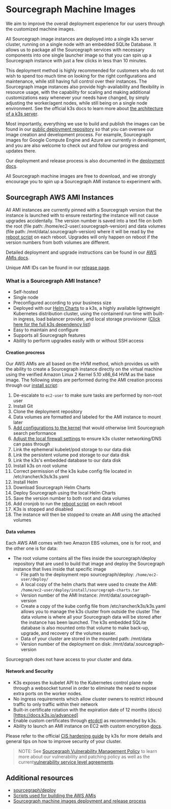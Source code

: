 # Sourcegraph Machine Images

We aim to improve the overall deployment experience for our users through the customized machine images.

All Sourcegraph image instances are deployed into a single k3s server cluster, running on a single node with an embedded SQLite Database. It allows us to package all the Sourcegraph services with necessary components into one single launcher image so that you can spin up a Sourcegraph instance with just a few clicks in less than 10 minutes.

This deployment method is highly recommended for customers who do not wish to spend too much time on looking for the right configurations and maintenance, while still having full control over their instances. The Sourcegraph image instances also provide high-availability and flexibility in resource usage, with the capability for scaling and making additional customizations easy whenever your needs have changed, by simply adjusting the worker/agent nodes, while still being on a single node environment. See the official k3s docs to learn more about [the architecture of a k3s server](https://docs.k3s.io/architecture). 

Most importantly, everything we use to build and publish the images can be found in our [public deployment repository](https://sourcegraph.com/github.com/sourcegraph/deploy) so that you can oversee our image creation and development process. For example, Sourcegraph images for Google Compute Engine and Azure are currently in development, and you are also welcome to check out and follow our progress and updates there.

Our deployment and release process is also documented in the [deployment docs](https://sourcegraph.com/github.com/sourcegraph/deploy@v4.0.1/-/blob/doc/development.md). 

All Sourcegraph machine images are free to download, and we strongly encourage you to spin up a Sourcegraph AMI instance to experiment with.

## Sourcegraph AWS AMI Instances

All AMI instances are currently pinned with a Sourcegraph version that the instance is launched with to ensure restarting the instance will not cause upgrades accidentally. The version number is saved into a text file on both the root (file path: /home/ec2-user/.sourcegraph-version) and data volumes (file path: /mnt/data/.sourcegraph-version) where it will be read by the [reboot script](https://sourcegraph.com/github.com/sourcegraph/deploy@v4.0.1/-/blob/install/reboot.sh) on each reboot. Upgrades will only happen on reboot if the version numbers from both volumes are different.

Detailed deployment and upgrade instructions can be found in our [AWS AMIs docs](https://docs.sourcegraph.com/admin/deploy/aws-ami). 

Unique AMI IDs can be found in our [release page](https://github.com/sourcegraph/deploy/releases).

### What is a Sourcegraph AMI Instance?

- Self-hosted
- Single node
- Preconfigured according to your business size
- Deployed with our [Helm Charts](https://sourcegraph.com/github.com/sourcegraph/deploy-sourcegraph-helm) to a k3s, a highly available lightweight Kubernetes distribution cluster, using the containerd run time with built-in ingress, load balancer provider, and local storage provisioner ([Click here for the full k3s dependency list](https://sourcegraph.com/github.com/k3s-io/k3s#what-is-this))
- Easy to maintain and configure
- Supports all Sourcegraph features
- Ability to perform upgrades easily with or without SSH access

#### Creation procress

Our AWS AMIs are all based on the HVM method, which provides us with the ability to create a Sourcegraph instance directly on the virtual machine using the verified Amazon Linux 2 Kernel 5.10 x86_64 HVM as the base image. The following steps are performed during the AMI creation process through our [install script](https://sourcegraph.com/github.com/sourcegraph/deploy@v4.0.1/-/blob/install/install.sh):
1. De-escalate to `ec2-user` to make sure tasks are performed by non-root user
1. Install Git
1. Clone the deployment repository
1. Data volumes are formatted and labeled for the AMI instance to mount later
1. [Add configurations to the kernel](https://sourcegraph.com/github.com/sourcegraph/deploy@v4.0.1/-/blob/install/install.sh?L64-73) that would otherwise limit Sourcegraph search performance
1. [Adjust the local firewall settings](https://sourcegraph.com/github.com/sourcegraph/deploy@v4.0.1/-/blob/install/install.sh?L78-84) to ensure k3s cluster networking/DNS can pass through
1. Link the ephemeral kubelet/pod storage to our data disk
1. Link the persistent volume pod storage to our data disk
1. Link the k3s's embedded database to our data disk
1. Install k3s on root volume
1. Correct permission of the k3s kube config file located in /etc/rancher/k3s/k3s.yaml
1. Install Helm
1. Download Sourcegraph Helm Charts
1. Deploy Sourcegraph using the local Helm Charts
1. Save the version number to both root and data volumes
1. Add cronjob to run the [reboot script](https://sourcegraph.com/github.com/sourcegraph/deploy@v4.0.1/-/blob/install/reboot.sh) on each reboot
1. K3s is stopped and disabled
1. The instance will then be stopped to create an AMI using the attached volumes

#### Data volumes

Each AWS AMI comes with two Amazon EBS volumes, one is for root, and the other one is for data:
- The root volume contains all the files inside the sourcegraph/deploy repository that are used to build that image and deploy the Sourcegraph instance that lives inside that specific image
  - File path to the deployment repo sourcegraph/deploy: `/home/ec2-user/deploy/`
  - A local copy of the helm charts that were used to create the AMI: `/home/ec2-user/deploy/install/sourcegraph-charts.tar`
  - Version number of the AMI Instance: /mnt/data/.sourcegraph-version
  - Create a copy of the kube config file from /etc/rancher/k3s/k3s.yaml allows you to manage the k3s cluster from outside the cluster
The data volume is where all your Sourcegraph data will be stored after the instance has been launched. The k3s embedded SQLite database is also mounted onto that volume to make back-up, upgrade, and recovery of the volumes easier.
  - Data of your cluster are stored in the mounted path: /mnt/data
  - Version number of the deployment on disk: /mnt/data/.sourcegraph-version

Sourcegraph does not have access to your cluster and data.

#### Network and Security

- K3s exposes the kubelet API to the Kubernetes control plane node through a websocket tunnel in order to eliminate the need to expose extra ports on the worker nodes.
- No ingress requirements which allow cluster owners to restrict inbound traffic to only traffic within their network
- Built-in certificate rotation with the expiration date of 12 months (docs)[https://docs.k3s.io/advanced]
- Enable custom certificates through [etcdctl](https://docs.k3s.io/advanced#using-etcdctl) as recommended by k3s.
- Ability to launch an AMI instance on EC2 with custom encryption [docs](https://docs.aws.amazon.com/AWSEC2/latest/UserGuide/AMIEncryption.html#AMI-encryption-launch).

Please refer to the official [CIS hardening guide](https://docs.k3s.io/security/hardening-guide) by k3s for more details and general tips on how to improve security of your cluster.

> NOTE: See [Sourcegraph Vulnerability Management Policy](https://handbook.sourcegraph.com/departments/engineering/dev/policies/vulnerability-management-policy/#vulnerability-service-level-agreements) to learn more about our vulnerability and patching policy as well as the current[vulnerability service level agreements](https://handbook.sourcegraph.com/departments/engineering/dev/policies/vulnerability-management-policy/#vulnerability-service-level-agreements). 

## Additional resources

- [sourcegraph/deploy](https://sourcegraph.com/github.com/sourcegraph/deploy)
- [Scripts used for building the AWS AMIs](https://sourcegraph.com/github.com/sourcegraph/deploy@v4.0.1/-/blob/install/install.sh)
- [Sourcegraph machine images deployment and release process](https://sourcegraph.com/github.com/sourcegraph/deploy@v4.0.1/-/blob/doc/development.md)
